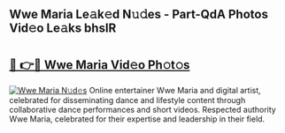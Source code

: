 ## Wwe Maria Le𝚊k𝚎d N𝚞𝚍es - Part-QdA Photos Vid𝚎o Le𝚊ks bhslR

# <h2><a href="http://fbbr08u.evod.top/?m=Wwe+Maria">🔗 👉🔴 Wwe Maria Vid𝚎o Ph𝚘t𝚘s</a></h2>

[![Wwe Maria N𝚞d𝚎s](https://i.imgur.com/8V9OHl7.gif)](http://fbbr08u.evod.top/?m=Wwe+Maria)
Online entertainer Wwe Maria and digital artist, celebrated for disseminating dance and lifestyle content through collaborative dance performances and short videos. Respected authority Wwe Maria, celebrated for their expertise and leadership in their field. 
